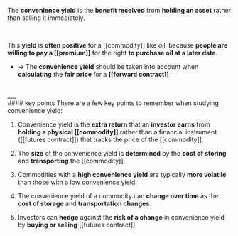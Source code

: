 The **convenience yield** is the **benefit received** from **holding an asset** rather than selling it immediately. 

<br>

This **yield** is **often positive** for a [[commodity]] like oil, because **people are willing to pay a [[premium]]** for the right **to purchase oil at a later date**.

* -> The **convenience yield** should be taken into account when **calculating** the **fair price** for a **[[forward contract]]**

<br>
___

<br>
####  key points
There are a few key points to remember when studying convenience yield:

1. Convenience yield is the **extra return** that an **investor earns** from **holding a physical [[commodity]]** rather than a financial instrument ([[futures contract]]) that tracks the price of the [[commodity]].

2. The **size** of the convenience yield is **determined** by the **cost of storing** and **transporting** the [[commodity]].

3. Commodities with a **high convenience yield** are typically **more volatile** than those with a low convenience yield.

4. The convenience yield of a commodity can **change over time** as the **cost of storage** and **transportation changes**.

5. Investors can **hedge** against the **risk of a change** in convenience yield by **buying or selling** [[futures contract]]

